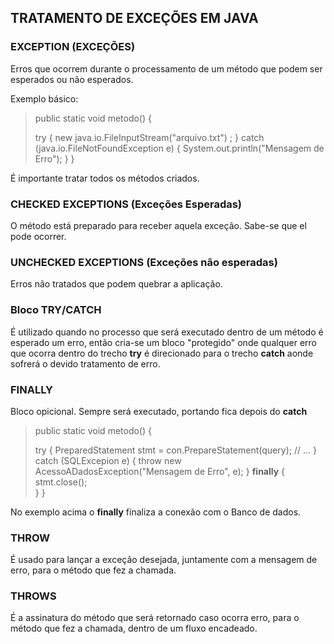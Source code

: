 ## TRATAMENTO DE EXCEÇÕES EM JAVA


### EXCEPTION (EXCEÇÕES)

Erros que ocorrem durante o processamento de um método que podem ser esperados ou não esperados.

Exemplo básico:

>
>public static void metodo() {
>	
>	try {
>		new java.io.FileInputStream("arquivo.txt")	;
>	} catch (java.io.FileNotFoundException e) {
>		System.out.println("Mensagem de Erro");
>	}
>}
>

É importante tratar todos os métodos criados.


### CHECKED EXCEPTIONS (Exceções Esperadas)

O método está preparado para receber aquela exceção. Sabe-se que el pode ocorrer.

### UNCHECKED EXCEPTIONS (Exceções não esperadas)

Erros não tratados que podem quebrar a aplicação.

### Bloco TRY/CATCH

É utilizado quando no processo que será executado dentro de um método é esperado um erro, então cria-se um bloco "protegido" onde qualquer erro que ocorra dentro do trecho **try** é direcionado para o trecho **catch** aonde sofrerá o devido tratamento de erro.

### FINALLY

Bloco opicional. Sempre será executado, portando fica depois do **catch**

>
>public static void metodo() {
>	
>	try {
>		PreparedStatement stmt = con.PrepareStatement(query);
>		// ...
>	} catch (SQLExcepion e) {
>		throw new AcessoADadosException("Mensagem de Erro", e);
>	} **finally** {
>		stmt.close();	
>	}
>}
>

No exemplo acima o **finally** finaliza a conexão com o Banco de dados.

### THROW

É usado para lançar a exceção desejada, juntamente com a mensagem de erro, para o método que fez a chamada.

### THROWS

É a assinatura do método que será retornado caso ocorra erro, para o método que fez a chamada, dentro de um fluxo encadeado.

